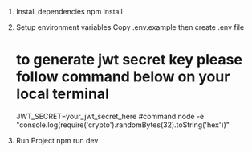 1. Install dependencies
     npm install
2. Setup environment variables
     Copy .env.example then create .env file
   
   # to generate jwt secret key please follow command below on your local terminal
     JWT_SECRET=your_jwt_secret_here
   #command
     node -e "console.log(require('crypto').randomBytes(32).toString('hex'))"
3. Run Project
     npm run dev

